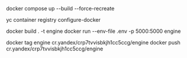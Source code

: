 docker compose up --build --force-recreate



yc container registry configure-docker


docker build . -t engine
docker run --env-file .env -p 5000:5000 engine

docker tag engine cr.yandex/crp7tvvisbkjh1cc5ccg/engine
docker push  cr.yandex/crp7tvvisbkjh1cc5ccg/engine
